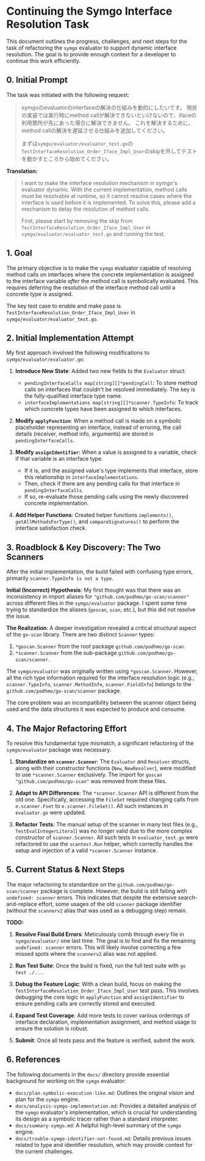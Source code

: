 # Continuing the Symgo Interface Resolution Task

This document outlines the progress, challenges, and next steps for the task of refactoring the `symgo` evaluator to support dynamic interface resolution. The goal is to provide enough context for a developer to continue this work efficiently.

## 0. Initial Prompt

The task was initiated with the following request:

> symgoのevaluatorのinterfaceの解決の仕組みを動的にしたいです。
> 現状の実装では実行時にmethod callが解決できないといけないので、ifaceの利用箇所が先にあった場合に解決できません。
> これを解決するために、method callの解決を遅延させる仕組みを追加してください。
>
> まずは`symgo/evaluator/evaluator_test.go`の`TestInterfaceResolution_Order_Iface_Impl_User`のskipを外してテストを動かすところから始めてください。

**Translation:**
> I want to make the interface resolution mechanism in symgo's evaluator dynamic.
> With the current implementation, method calls must be resolvable at runtime, so it cannot resolve cases where the interface is used before it is implemented.
> To solve this, please add a mechanism to delay the resolution of method calls.
>
> First, please start by removing the skip from `TestInterfaceResolution_Order_Iface_Impl_User` in `symgo/evaluator/evaluator_test.go` and running the test.

## 1. Goal

The primary objective is to make the `symgo` evaluator capable of resolving method calls on interfaces where the concrete implementation is assigned to the interface variable *after* the method call is symbolically evaluated. This requires deferring the resolution of the interface method call until a concrete type is assigned.

The key test case to enable and make pass is `TestInterfaceResolution_Order_Iface_Impl_User` in `symgo/evaluator/evaluator_test.go`.

## 2. Initial Implementation Attempt

My first approach involved the following modifications to `symgo/evaluator/evaluator.go`:

1.  **Introduce New State**: Added two new fields to the `Evaluator` struct:
    *   `pendingInterfaceCalls map[string][]*pendingCall`: To store method calls on interfaces that couldn't be resolved immediately. The key is the fully-qualified interface type name.
    *   `interfaceImplementations map[string][]*scanner.TypeInfo`: To track which concrete types have been assigned to which interfaces.

2.  **Modify `applyFunction`**: When a method call is made on a symbolic placeholder representing an interface, instead of erroring, the call details (receiver, method info, arguments) are stored in `pendingInterfaceCalls`.

3.  **Modify `assignIdentifier`**: When a value is assigned to a variable, check if that variable is an interface type.
    *   If it is, and the assigned value's type implements that interface, store this relationship in `interfaceImplementations`.
    *   Then, check if there are any pending calls for that interface in `pendingInterfaceCalls`.
    *   If so, re-evaluate those pending calls using the newly discovered concrete implementation.

4.  **Add Helper Functions**: Created helper functions `implements()`, `getAllMethodsForType()`, and `compareSignatures()` to perform the interface satisfaction check.

## 3. Roadblock & Key Discovery: The Two Scanners

After the initial implementation, the build failed with confusing type errors, primarily `scanner.TypeInfo is not a type`.

**Initial (Incorrect) Hypothesis**: My first thought was that there was an inconsistency in import aliases for `"github.com/podhmo/go-scan/scanner"` across different files in the `symgo/evaluator` package. I spent some time trying to standardize the aliases (`goscan`, `scan`, etc.), but this did not resolve the issue.

**The Realization**: A deeper investigation revealed a critical structural aspect of the `go-scan` library. There are two distinct `Scanner` types:
1.  `*goscan.Scanner` from the root package `github.com/podhmo/go-scan`.
2.  `*scanner.Scanner` from the sub-package `github.com/podhmo/go-scan/scanner`.

The `symgo/evaluator` was originally written using `*goscan.Scanner`. However, all the rich type information required for the interface resolution logic (e.g., `scanner.TypeInfo`, `scanner.MethodInfo`, `scanner.FieldInfo`) belongs to the `github.com/podhmo/go-scan/scanner` package.

The core problem was an incompatibility between the scanner object being used and the data structures it was expected to produce and consume.

## 4. The Major Refactoring Effort

To resolve this fundamental type mismatch, a significant refactoring of the `symgo/evaluator` package was necessary.

1.  **Standardize on `scanner.Scanner`**: The `Evaluator` and `Resolver` structs, along with their constructor functions (`New`, `NewResolver`), were modified to use `*scanner.Scanner` exclusively. The import for `goscan "github.com/podhmo/go-scan"` was removed from these files.

2.  **Adapt to API Differences**: The `*scanner.Scanner` API is different from the old one. Specifically, accessing the `FileSet` required changing calls from `e.scanner.Fset` to `e.scanner.FileSet()`. All such instances in `evaluator.go` were updated.

3.  **Refactor Tests**: The manual setup of the scanner in many test files (e.g., `TestEvalIntegerLiteral`) was no longer valid due to the more complex constructor of `scanner.Scanner`. All such tests in `evaluator_test.go` were refactored to use the `scantest.Run` helper, which correctly handles the setup and injection of a valid `*scanner.Scanner` instance.

## 5. Current Status & Next Steps

The major refactoring to standardize on the `github.com/podhmo/go-scan/scanner` package is complete. However, the build is still failing with `undefined: scanner` errors. This indicates that despite the extensive search-and-replace effort, some usages of the old `scanner` package identifier (without the `scannerv2` alias that was used as a debugging step) remain.

**TODO:**

1.  **Resolve Final Build Errors**: Meticulously comb through every file in `symgo/evaluator/` one last time. The goal is to find and fix the remaining `undefined: scanner` errors. This will likely involve correcting a few missed spots where the `scannerv2` alias was not applied.

2.  **Run Test Suite**: Once the build is fixed, run the full test suite with `go test ./...`.

3.  **Debug the Feature Logic**: With a clean build, focus on making the `TestInterfaceResolution_Order_Iface_Impl_User` test pass. This involves debugging the core logic in `applyFunction` and `assignIdentifier` to ensure pending calls are correctly stored and executed.

4.  **Expand Test Coverage**: Add more tests to cover various orderings of interface declaration, implementation assignment, and method usage to ensure the solution is robust.

5.  **Submit**: Once all tests pass and the feature is verified, submit the work.

## 6. References

The following documents in the `docs/` directory provide essential background for working on the `symgo` evaluator:

*   `docs/plan-symbolic-execution-like.md`: Outlines the original vision and plan for the `symgo` engine.
*   `docs/analysis-symgo-implementation.md`: Provides a detailed analysis of the `symgo` evaluator's implementation, which is crucial for understanding its design as a symbolic tracer rather than a standard interpreter.
*   `docs/summary-symgo.md`: A helpful high-level summary of the `symgo` engine.
*   `docs/trouble-symgo-identifier-not-found.md`: Details previous issues related to type and identifier resolution, which may provide context for the current challenges.
